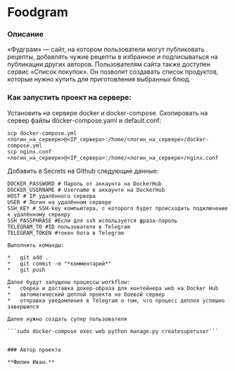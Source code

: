 # Foodgram
### Описание
«Фудграм» — сайт, на котором пользователи могут публиковать рецепты, добавлять чужие рецепты в избранное и подписываться на публикации других авторов. Пользователям сайта также доступен сервис «Список покупок». Он позволит создавать список продуктов, которые нужно купить для приготовления выбранных блюд.

### Как запустить проект на сервере:

Установить на сервере docker и docker-compose. Скопировать на сервер файлы docker-compose.yaml и default.conf:

```
scp docker-compose.yml <логин_на_сервере>@<IP_сервера>:/home/<логин_на_сервере>/docker-compose.yml
scp nginx.conf <логин_на_сервере>@<IP_сервера>:/home/<логин_на_сервере>/nginx.conf

```

Добавить в Secrets на Github следующие данные:

```
DOCKER_PASSWORD # Пароль от аккаунта на DockerHub
DOCKER_USERNAME # Username в аккаунте на DockerHub
HOST # IP удалённого сервера
USER # Логин на удалённом сервере
SSH_KEY # SSH-key компьютера, с которого будет происходить подключение к удалённому серверу
SSH_PASSPHRASE #Если для ssh используется фраза-пароль
TELEGRAM_TO #ID пользователя в Telegram
TELEGRAM_TOKEN #токен бота в Telegram

Выполнить команды:

*   git add .
*   git commit -m "*комментарий*"
*   git push

Далее будут запущены процессы workflow:
*   сборка и доставка докер-образа для контейнера web на Docker Hub
*   автоматический деплой проекта на боевой сервер
*   отправка уведомления в Telegram о том, что процесс деплоя успешно завершился

Далее нужно создать супер пользователя

```sudo docker-compose exec web python manage.py createsuperuser```


### Автор проекта

**Филин Иван.**
